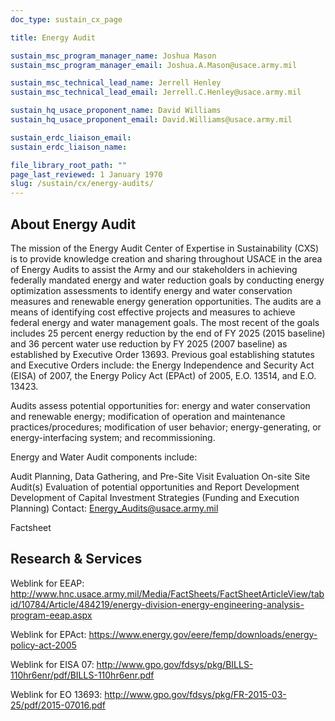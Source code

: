 ```yaml
---
doc_type: sustain_cx_page

title: Energy Audit

sustain_msc_program_manager_name: Joshua Mason
sustain_msc_program_manager_email: Joshua.A.Mason@usace.army.mil

sustain_msc_technical_lead_name: Jerrell Henley
sustain_msc_technical_lead_email: Jerrell.C.Henley@usace.army.mil

sustain_hq_usace_proponent_name: David Williams
sustain_hq_usace_proponent_email: David.Williams@usace.army.mil

sustain_erdc_liaison_email:
sustain_erdc_liaison_name:

file_library_root_path: ""
page_last_reviewed: 1 January 1970
slug: /sustain/cx/energy-audits/
---
```


## About Energy Audit

The mission of the Energy Audit Center of Expertise in Sustainability (CXS) is to provide knowledge creation and sharing throughout USACE in the area of Energy Audits to assist the Army and our stakeholders in achieving federally mandated energy and water reduction goals by conducting energy optimization assessments to identify energy and water conservation measures and renewable energy generation opportunities. The audits are a means of identifying cost effective projects and measures to achieve federal energy and water management goals. The most recent of the goals includes 25 percent energy reduction by the end of FY 2025 (2015 baseline) and 36 percent water use reduction by FY 2025 (2007 baseline) as established by Executive Order 13693. Previous goal establishing statutes and Executive Orders include: the Energy Independence and Security Act (EISA) of 2007, the Energy Policy Act (EPAct) of 2005, E.O. 13514, and E.O. 13423.

Audits assess potential opportunities for: energy and water conservation and renewable energy; modification of operation and maintenance practices/procedures; modification of user behavior; energy-generating, or energy-interfacing system; and recommissioning.

Energy and Water Audit components include:

Audit Planning, Data Gathering, and Pre-Site Visit Evaluation
On-site Site Audit(s)
Evaluation of potential opportunities and Report Development
Development of Capital Investment Strategies (Funding and Execution Planning)
Contact: Energy_Audits@usace.army.mil

Factsheet

## Research & Services

Weblink for EEAP: http://www.hnc.usace.army.mil/Media/FactSheets/FactSheetArticleView/tabid/10784/Article/484219/energy-division-energy-engineering-analysis-program-eeap.aspx

Weblink for EPAct: https://www.energy.gov/eere/femp/downloads/energy-policy-act-2005

Weblink for EISA 07: http://www.gpo.gov/fdsys/pkg/BILLS-110hr6enr/pdf/BILLS-110hr6enr.pdf

Weblink for EO 13693: http://www.gpo.gov/fdsys/pkg/FR-2015-03-25/pdf/2015-07016.pdf
